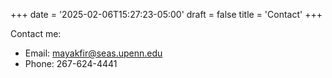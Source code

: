 +++
date = '2025-02-06T15:27:23-05:00'
draft = false
title = 'Contact'
+++

Contact me:
* Email: mayakfir@seas.upenn.edu
* Phone: 267-624-4441
